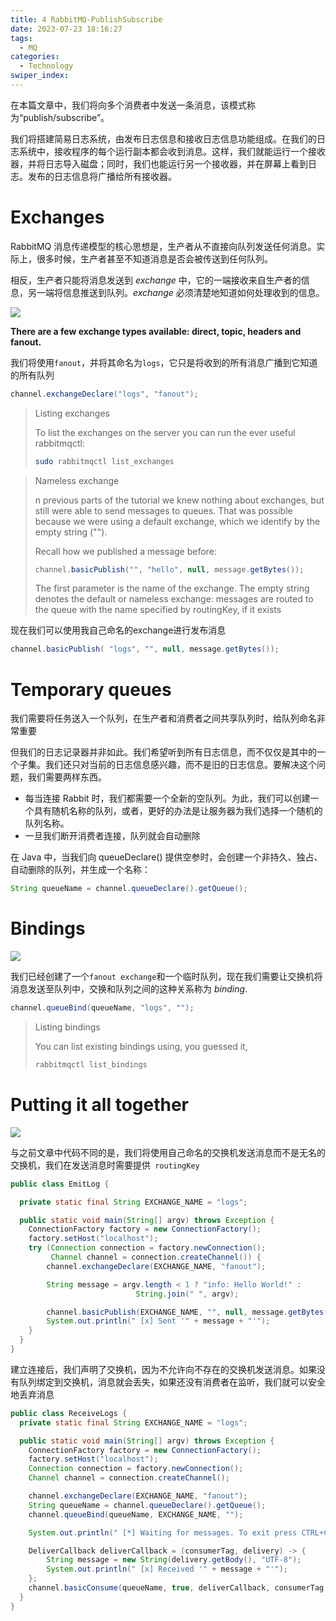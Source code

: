 ```yaml
---
title: 4 RabbitMQ-PublishSubscribe
date: 2023-07-23 18:16:27
tags: 
  - MQ
categories: 
  - Technology
swiper_index: 
---
```


在本篇文章中，我们将向多个消费者中发送一条消息，该模式称为“publish/subscribe”。

我们将搭建简易日志系统，由发布日志信息和接收日志信息功能组成。在我们的日志系统中，接收程序的每个运行副本都会收到消息。这样，我们就能运行一个接收器，并将日志导入磁盘；同时，我们也能运行另一个接收器，并在屏幕上看到日志。发布的日志信息将广播给所有接收器。

# Exchanges

RabbitMQ 消息传递模型的核心思想是，生产者从不直接向队列发送任何消息。实际上，很多时候，生产者甚至不知道消息是否会被传送到任何队列。

相反，生产者只能将消息发送到 *exchange* 中，它的一端接收来自生产者的信息，另一端将信息推送到队列。*exchange* 必须清楚地知道如何处理收到的信息。

![](https://cyan-images.oss-cn-shanghai.aliyuncs.com/images/04-rabbitmq-20230723-25.png)

**There are a few exchange types available: direct, topic, headers and fanout.** 

我们将使用` fanout `，并将其命名为`logs`，它只是将收到的所有消息广播到它知道的所有队列

```java
channel.exchangeDeclare("logs", "fanout");
```

> Listing exchanges
>
> To list the exchanges on the server you can run the ever useful rabbitmqctl:
>
> ```bash
> sudo rabbitmqctl list_exchanges
> ```

> Nameless exchange
>
> n previous parts of the tutorial we knew nothing about exchanges, but still were able to send messages to queues. That was possible because we were using a default exchange, which we identify by the empty string ("").
>
> Recall how we published a message before:
>
> ```java
> channel.basicPublish("", "hello", null, message.getBytes());
> ```
>
> The first parameter is the name of the exchange. The empty string denotes the default or nameless exchange: messages are routed to the queue with the name specified by routingKey, if it exists

现在我们可以使用我自己命名的exchange进行发布消息

```java
channel.basicPublish( "logs", "", null, message.getBytes());
```

# Temporary queues

我们需要将任务送入一个队列，在生产者和消费者之间共享队列时，给队列命名非常重要

但我们的日志记录器并非如此。我们希望听到所有日志信息，而不仅仅是其中的一个子集。我们还只对当前的日志信息感兴趣，而不是旧的日志信息。要解决这个问题，我们需要两样东西。

* 每当连接 Rabbit 时，我们都需要一个全新的空队列。为此，我们可以创建一个具有随机名称的队列，或者，更好的办法是让服务器为我们选择一个随机的队列名称。
* 一旦我们断开消费者连接，队列就会自动删除

在 Java 中，当我们向 queueDeclare() 提供空参时，会创建一个非持久、独占、自动删除的队列，并生成一个名称：

```java
String queueName = channel.queueDeclare().getQueue();
```

# Bindings

![](https://cyan-images.oss-cn-shanghai.aliyuncs.com/images/04-rabbitmq-20230723-26.png)

我们已经创建了一个` fanout exchange `和一个临时队列，现在我们需要让交换机将消息发送至队列中，交换和队列之间的这种关系称为 *binding*. 

```java
channel.queueBind(queueName, "logs", "");
```

> Listing bindings
>
> You can list existing bindings using, you guessed it,
>
> ```bash
> rabbitmqctl list_bindings
> ```

# Putting it all together

![](https://cyan-images.oss-cn-shanghai.aliyuncs.com/images/04-rabbitmq-20230723-27.png)

与之前文章中代码不同的是，我们将使用自己命名的交换机发送消息而不是无名的交换机，我们在发送消息时需要提供` routingKey`

```java
public class EmitLog {

  private static final String EXCHANGE_NAME = "logs";

  public static void main(String[] argv) throws Exception {
    ConnectionFactory factory = new ConnectionFactory();
    factory.setHost("localhost");
    try (Connection connection = factory.newConnection();
         Channel channel = connection.createChannel()) {
        channel.exchangeDeclare(EXCHANGE_NAME, "fanout");

        String message = argv.length < 1 ? "info: Hello World!" :
                            String.join(" ", argv);

        channel.basicPublish(EXCHANGE_NAME, "", null, message.getBytes("UTF-8"));
        System.out.println(" [x] Sent '" + message + "'");
    }
  }
}
```

建立连接后，我们声明了交换机，因为不允许向不存在的交换机发送消息。如果没有队列绑定到交换机，消息就会丢失，如果还没有消费者在监听，我们就可以安全地丢弃消息

```java
public class ReceiveLogs {
  private static final String EXCHANGE_NAME = "logs";

  public static void main(String[] argv) throws Exception {
    ConnectionFactory factory = new ConnectionFactory();
    factory.setHost("localhost");
    Connection connection = factory.newConnection();
    Channel channel = connection.createChannel();

    channel.exchangeDeclare(EXCHANGE_NAME, "fanout");
    String queueName = channel.queueDeclare().getQueue();
    channel.queueBind(queueName, EXCHANGE_NAME, "");

    System.out.println(" [*] Waiting for messages. To exit press CTRL+C");

    DeliverCallback deliverCallback = (consumerTag, delivery) -> {
        String message = new String(delivery.getBody(), "UTF-8");
        System.out.println(" [x] Received '" + message + "'");
    };
    channel.basicConsume(queueName, true, deliverCallback, consumerTag -> { });
  }
}
```